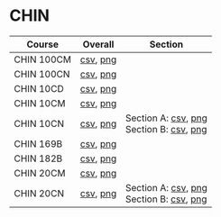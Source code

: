 # CHIN

| Course | Overall | Section |
| ------ | ------- | ------- |
| CHIN 100CM | [csv](https://github.com/UCSD-Historical-Enrollment-Data/2025Spring/blob/main/overall/CHIN%20100CM.csv), [png](https://raw.githubusercontent.com/UCSD-Historical-Enrollment-Data/2025Spring/main/plot_overall/CHIN%20100CM.png) |  |
| CHIN 100CN | [csv](https://github.com/UCSD-Historical-Enrollment-Data/2025Spring/blob/main/overall/CHIN%20100CN.csv), [png](https://raw.githubusercontent.com/UCSD-Historical-Enrollment-Data/2025Spring/main/plot_overall/CHIN%20100CN.png) |  |
| CHIN 10CD | [csv](https://github.com/UCSD-Historical-Enrollment-Data/2025Spring/blob/main/overall/CHIN%2010CD.csv), [png](https://raw.githubusercontent.com/UCSD-Historical-Enrollment-Data/2025Spring/main/plot_overall/CHIN%2010CD.png) |  |
| CHIN 10CM | [csv](https://github.com/UCSD-Historical-Enrollment-Data/2025Spring/blob/main/overall/CHIN%2010CM.csv), [png](https://raw.githubusercontent.com/UCSD-Historical-Enrollment-Data/2025Spring/main/plot_overall/CHIN%2010CM.png) |  |
| CHIN 10CN | [csv](https://github.com/UCSD-Historical-Enrollment-Data/2025Spring/blob/main/overall/CHIN%2010CN.csv), [png](https://raw.githubusercontent.com/UCSD-Historical-Enrollment-Data/2025Spring/main/plot_overall/CHIN%2010CN.png) | Section A: [csv](https://github.com/UCSD-Historical-Enrollment-Data/2025Spring/blob/main/section/CHIN%2010CN_A.csv), [png](https://raw.githubusercontent.com/UCSD-Historical-Enrollment-Data/2025Spring/main/plot_section/CHIN%2010CN_A.png)<br>Section B: [csv](https://github.com/UCSD-Historical-Enrollment-Data/2025Spring/blob/main/section/CHIN%2010CN_B.csv), [png](https://raw.githubusercontent.com/UCSD-Historical-Enrollment-Data/2025Spring/main/plot_section/CHIN%2010CN_B.png) |
| CHIN 169B | [csv](https://github.com/UCSD-Historical-Enrollment-Data/2025Spring/blob/main/overall/CHIN%20169B.csv), [png](https://raw.githubusercontent.com/UCSD-Historical-Enrollment-Data/2025Spring/main/plot_overall/CHIN%20169B.png) |  |
| CHIN 182B | [csv](https://github.com/UCSD-Historical-Enrollment-Data/2025Spring/blob/main/overall/CHIN%20182B.csv), [png](https://raw.githubusercontent.com/UCSD-Historical-Enrollment-Data/2025Spring/main/plot_overall/CHIN%20182B.png) |  |
| CHIN 20CM | [csv](https://github.com/UCSD-Historical-Enrollment-Data/2025Spring/blob/main/overall/CHIN%2020CM.csv), [png](https://raw.githubusercontent.com/UCSD-Historical-Enrollment-Data/2025Spring/main/plot_overall/CHIN%2020CM.png) |  |
| CHIN 20CN | [csv](https://github.com/UCSD-Historical-Enrollment-Data/2025Spring/blob/main/overall/CHIN%2020CN.csv), [png](https://raw.githubusercontent.com/UCSD-Historical-Enrollment-Data/2025Spring/main/plot_overall/CHIN%2020CN.png) | Section A: [csv](https://github.com/UCSD-Historical-Enrollment-Data/2025Spring/blob/main/section/CHIN%2020CN_A.csv), [png](https://raw.githubusercontent.com/UCSD-Historical-Enrollment-Data/2025Spring/main/plot_section/CHIN%2020CN_A.png)<br>Section B: [csv](https://github.com/UCSD-Historical-Enrollment-Data/2025Spring/blob/main/section/CHIN%2020CN_B.csv), [png](https://raw.githubusercontent.com/UCSD-Historical-Enrollment-Data/2025Spring/main/plot_section/CHIN%2020CN_B.png) |
